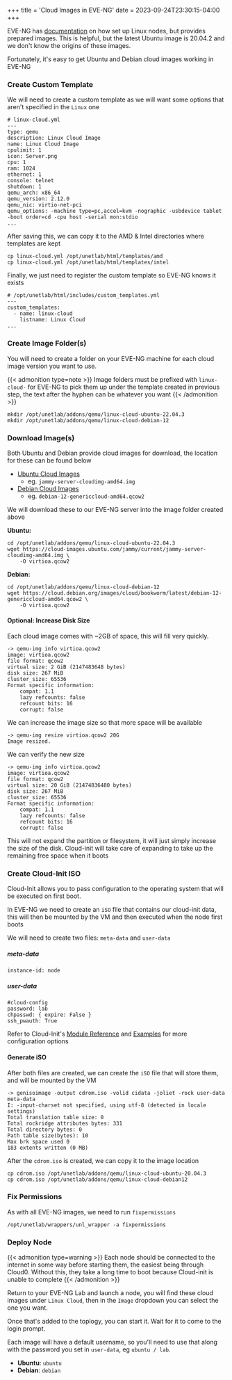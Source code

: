 +++
title = 'Cloud Images in EVE-NG'
date = 2023-09-24T23:30:15-04:00
+++

EVE-NG has [documentation](https://www.eve-ng.net/index.php/documentation/howtos/howto-create-own-linux-host-image/) on how set up Linux nodes, but provides prepared images.
This is helpful, but the latest Ubuntu image is 20.04.2 and we don't know the origins of these images.

Fortunately, it's easy to get Ubuntu and Debian cloud images working in EVE-NG
### Create Custom Template

We will need to create a custom template as we will want some options that aren't specified in the `Linux` one

```
# linux-cloud.yml
---
type: qemu
description: Linux Cloud Image
name: Linux Cloud Image
cpulimit: 1
icon: Server.png
cpu: 1
ram: 1024
ethernet: 1
console: telnet
shutdown: 1
qemu_arch: x86_64
qemu_version: 2.12.0
qemu_nic: virtio-net-pci
qemu_options: -machine type=pc,accel=kvm -nographic -usbdevice tablet -boot order=cd -cpu host -serial mon:stdio
...
```

After saving this, we can copy it to the AMD & Intel directories where templates are kept

```
cp linux-cloud.yml /opt/unetlab/html/templates/amd
cp linux-cloud.yml /opt/unetlab/html/templates/intel
```

Finally, we just need to register the custom template so EVE-NG knows it exists

```
# /opt/unetlab/html/includes/custom_templates.yml
---
custom_templates:
  - name: linux-cloud
    listname: Linux Cloud
...
```

### Create Image Folder(s)

You will need to create a folder on your EVE-NG machine for each cloud image version you want to use.

{{< admonition type=note >}}
Image folders must be prefixed with `linux-cloud-` for EVE-NG to pick them up under the template created in previous step, the text after the hyphen can be whatever you want
{{< /admonition >}}

```
mkdir /opt/unetlab/addons/qemu/linux-cloud-ubuntu-22.04.3
mkdir /opt/unetlab/addons/qemu/linux-cloud-debian-12
```

### Download Image(s)

Both Ubuntu and Debian provide cloud images for download, the location for these can be found below

* [Ubuntu Cloud Images](https://cloud-images.ubuntu.com/)
    * eg. `jammy-server-cloudimg-amd64.img`
* [Debian Cloud Images](https://cloud.debian.org/images/cloud/)
    * eg. `debian-12-genericcloud-amd64.qcow2`

We will download these to our EVE-NG server into the image folder created above

**Ubuntu:**

```
cd /opt/unetlab/addons/qemu/linux-cloud-ubuntu-22.04.3
wget https://cloud-images.ubuntu.com/jammy/current/jammy-server-cloudimg-amd64.img \
    -O virtioa.qcow2
```

**Debian:**

```
cd /opt/unetlab/addons/qemu/linux-cloud-debian-12
wget https://cloud.debian.org/images/cloud/bookworm/latest/debian-12-genericcloud-amd64.qcow2 \
    -O virtioa.qcow2
```

#### Optional: Increase Disk Size

Each cloud image comes with ~2GB of space, this will fill very quickly.

```
-> qemu-img info virtioa.qcow2
image: virtioa.qcow2
file format: qcow2
virtual size: 2 GiB (2147483648 bytes)
disk size: 267 MiB
cluster_size: 65536
Format specific information:
    compat: 1.1
    lazy refcounts: false
    refcount bits: 16
    corrupt: false
```

We can increase the image size so that more space will be available

```
-> qemu-img resize virtioa.qcow2 20G
Image resized.
```

We can verify the new size

```
-> qemu-img info virtioa.qcow2
image: virtioa.qcow2
file format: qcow2
virtual size: 20 GiB (21474836480 bytes)
disk size: 267 MiB
cluster_size: 65536
Format specific information:
    compat: 1.1
    lazy refcounts: false
    refcount bits: 16
    corrupt: false
```

This will not expand the partition or filesystem, it will just simply increase the size of the disk. Cloud-init will take care of expanding to take up the remaining free space when it boots

### Create Cloud-Init ISO

Cloud-Init allows you to pass configuration to the operating system that will be executed on first boot.

In EVE-NG we need to create an `iSO` file that contains our cloud-init data, this will then be mounted by the VM and then executed when the node first boots

We will need to create two files: `meta-data` and `user-data`

##### meta-data

```
instance-id: node
```

##### user-data

```
#cloud-config
password: lab
chpasswd: { expire: False }
ssh_pwauth: True
```

Refer to Cloud-Init's [Module Reference](https://cloudinit.readthedocs.io/en/latest/reference/modules.html) and 
[Examples](https://cloudinit.readthedocs.io/en/latest/reference/examples.html) for more configuration options

#### Generate iSO

After both files are created, we can create the `iSO` file that will store them, and will be mounted by the VM

```
-> genisoimage -output cdrom.iso -volid cidata -joliet -rock user-data meta-data
I: -input-charset not specified, using utf-8 (detected in locale settings)
Total translation table size: 0
Total rockridge attributes bytes: 331
Total directory bytes: 0
Path table size(bytes): 10
Max brk space used 0
183 extents written (0 MB)
```

After the `cdrom.iso` is created, we can copy it to the image location

```
cp cdrom.iso /opt/unetlab/addons/qemu/linux-cloud-ubuntu-20.04.3
cp cdrom.iso /opt/unetlab/addons/qemu/linux-cloud-debian12
```

### Fix Permissions

As with all EVE-NG images, we need to run `fixpermissions`

```
/opt/unetlab/wrappers/unl_wrapper -a fixpermissions
```

### Deploy Node

{{< admonition type=warning >}}
Each node should be connected to the internet in some way before starting them, the easiest being through Cloud0. Without this, they take a long time to boot because Cloud-init is unable to complete
{{< /admonition >}}

Return to your EVE-NG Lab and launch a node, you will find these cloud images under `Linux Cloud`, then in the `Image` dropdown you can select the one you want.

Once that's added to the toplogy, you can start it. Wait for it to come to the login prompt.

Each image will have a default username, so you'll need to use that along with the password you set in `user-data`, eg `ubuntu / lab`.

* **Ubuntu**: `ubuntu`
* **Debian**: `debian`
